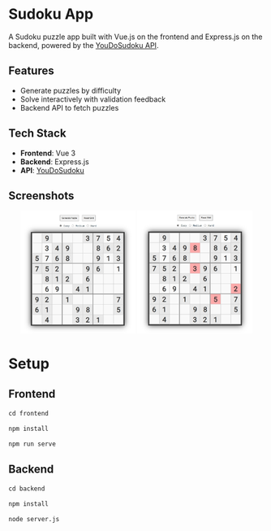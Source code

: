 # Sudoku App

A Sudoku puzzle app built with Vue.js on the frontend and Express.js on the backend, powered by the [YouDoSudoku API](https://www.youdosudoku.com).

##  Features
- Generate puzzles by difficulty
- Solve interactively with validation feedback
- Backend API to fetch puzzles

##  Tech Stack
- **Frontend**: Vue 3
- **Backend**: Express.js
- **API**: [YouDoSudoku](https://www.youdosudoku.com)

## Screenshots
<p align="center">
  <img src="./frontend/public/screenshots/Sudoku_app_1.png" width="45%"/>
  <img src="./frontend/public/screenshots/Sudoku_app_2.png" width="45%"/>
</p>

#  Setup
## Frontend
```
cd frontend
```
```
npm install
```
```
npm run serve
```

## Backend
```
cd backend
```
```
npm install
```
```
node server.js
```